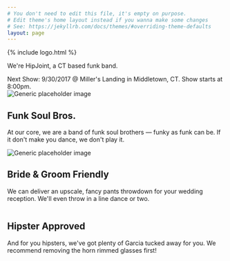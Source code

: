 ```yaml
---
# You don't need to edit this file, it's empty on purpose.
# Edit theme's home layout instead if you wanna make some changes
# See: https://jekyllrb.com/docs/themes/#overriding-theme-defaults
layout: page
---
```


<div class="mb-5">
  <div class="hero bg-light">
    <div class="hero-text">
      <div>{% include logo.html %}</div>
      <p class="lead">We're HipJoint, a CT based funk band.</p>
    </div>
    <img data-src="http://res.cloudinary.com/dwjulenau/image/upload/e_gradient_fade,y_-0.5,b_black/ar_16:9,c_fill,dpr_2.0,e_grayscale,f_auto,fl_lossy.progressive,w_auto,q_auto:low/v1504121524/band-sites/eszter-biro-129457.jpg" class="cld-responsive">
  </div>
</div>

<div class="container">
  <div class="border border-left-0 border-right-0 border-color-secondary text-center p-3 mb-3">
    Next Show: <span class="text-secondary">9/30/2017 @ Miller's Landing in Middletown, CT. Show starts at 8:00pm.</span>
  </div>
  <!-- Three columns of text below the carousel -->
  <div class="row">
    <div class="col-lg-4 mb-4 mb-lg-0">
      <img class="cld-responsive mb-2"  data-src="http://res.cloudinary.com/dwjulenau/image/upload/c_fill,dpr_2.0,f_auto,fl_lossy.progressive,q_auto:low,w_auto,ar_16:9,g_faces/e_grayscale/v1505693873/hipjoint/band-pic-2.jpg" alt="Generic placeholder image">
      <h2 class="h3">Funk Soul Bros.</h2>
      <p>At our core, we are a band of funk soul brothers — funky as funk can be. If it don't make you dance, we don't play it.</p>
    </div><!-- /.col-lg-4 -->
    <div class="col-lg-4 mb-4 mb-lg-0">
      <img class="cld-responsive mb-2"  data-src="https://res.cloudinary.com/dwjulenau/image/upload/c_fill,dpr_2.0,f_auto,fl_lossy.progressive,q_auto:low,w_auto,ar_16:9,g_faces/v1506781968/hipjoint/one-wedding-292005.jpg" alt="Generic placeholder image">
      <h2 class="h3">Bride & Groom Friendly</h2>
      <p>We can deliver an upscale, fancy pants throwdown for your wedding reception. We'll even throw in a line dance or two.</p>
    </div><!-- /.col-lg-4 -->
    <div class="col-lg-4 mb-4 mb-lg-0">
      <img class="cld-responsive mb-2" data-src="https://res.cloudinary.com/dwjulenau/image/upload/c_fill,dpr_2.0,f_auto,e_grayscale,fl_lossy.progressive,q_auto:low,w_auto,ar_16:9,g_faces/v1506781693/hipjoint/stephen-arnold-114252.jpg">
      <h2 class="h3">Hipster Approved</h2>
      <p>And for you hipsters, we've got plenty of Garcia tucked away for you. We recommend removing the horn rimmed glasses first!</p>
    </div><!-- /.col-lg-4 -->
  </div><!-- /.row -->
</div>


